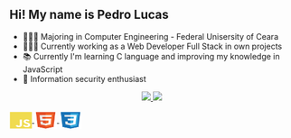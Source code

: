 ## Hi! My name is Pedro Lucas


- 👨🏻‍🎓 Majoring in Computer Engineering - Federal Unisersity of Ceara
- 👨🏻‍💻 Currently working as a Web Developer Full Stack in own projects
- 📚 Currently I'm learning C language and improving my knowledge in JavaScript
- 🔐 Information security enthusiast

<div align="center">
  <a href="https://github.com/pedro-lucas-dias-freitas">
  <img height="180em" src="https://github-readme-stats.vercel.app/api?username=pedro-lucas-dias-freitas&show_icons=true&theme=dark&include_all_commits=true&count_private=true"/>
  <img height="180em" src="https://github-readme-stats.vercel.app/api/top-langs/?username=pedro-lucas-dias-freitas&layout=compact&langs_count=7&theme=dark"/>
</div>
<div style="display: inline_block"><br>
  <img align="center" alt="PedroLucas-Js" height="30" width="40" src="https://raw.githubusercontent.com/devicons/devicon/master/icons/javascript/javascript-plain.svg">
  <img align="center" alt="PedroLucas-HTML" height="30" width="40" src="https://raw.githubusercontent.com/devicons/devicon/master/icons/html5/html5-original.svg">
  <img align="center" alt="PedroLucas-CSS" height="30" width="40" src="https://raw.githubusercontent.com/devicons/devicon/master/icons/css3/css3-original.svg">
</div>
<div>
  <!-- 
  Instagram
  Whatsapp
  Discord
  Gmail
  -->
</div>
